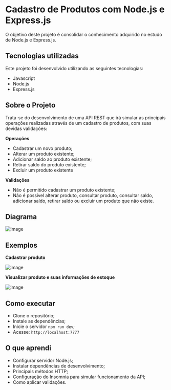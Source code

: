 # Cadastro de Produtos com Node.js e Express.js
O objetivo deste projeto é consolidar o conhecimento adquirido no estudo de Node.js e Express.js.

## Tecnologias utilizadas
Este projeto foi desenvolvido utilizando as seguintes tecnologias:

- Javascript
- Node.js
- Express.js

## Sobre o Projeto
Trata-se do desenvolvimento de uma API REST que irá simular as principais operações realizadas através de um cadastro de produtos, com suas devidas validações:

**Operações**

- Cadastrar um novo produto;
- Alterar um produto existente;
- Adicionar saldo ao produto existente;
- Retirar saldo do produto existente;
- Excluir um produto existente

**Validações**

- Não é permitido cadastrar um produto existente;
- Não é possível alterar produto, consultar produto, consultar saldo, adicionar saldo, retirar saldo ou excluir um produto que não existe.

## Diagrama

![image](https://user-images.githubusercontent.com/65618765/188462914-e6010cd3-fba5-4e56-836a-d23f5724086c.png)

## Exemplos 

**Cadastrar produto**

![image](https://user-images.githubusercontent.com/65618765/188463369-79856823-f3f6-4f72-9cab-93ec9f8f45df.png)

**Visualizar produto e suas informações de estoque**

![image](https://user-images.githubusercontent.com/65618765/188463628-f1d06617-b37f-4dd6-82da-219efdc6a6fd.png)

## Como executar
- Clone o repositório;
- Instale as dependências;
- Inicie o servidor `npm run dev`;
- Acesse: `http://localhost:7777`

## O que aprendi
- Configurar servidor Node.js;
- Instalar dependências de desenvolvimento;
- Principais métodos HTTP;
- Configuração do Insomnia para simular funcionamento da API;
- Como aplicar validações.
